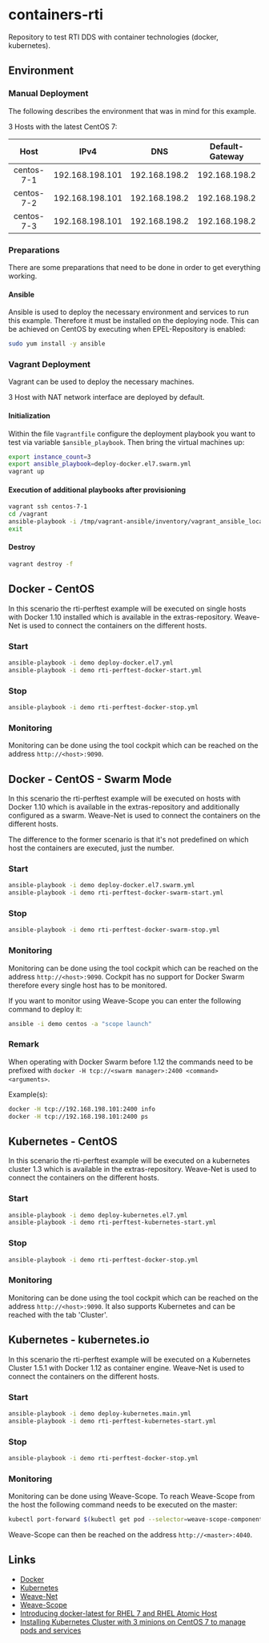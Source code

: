# containers-rti
Repository to test RTI DDS with container technologies (docker, kubernetes).

## Environment

### Manual Deployment
The following describes the environment that was in mind for this example.

3 Hosts with the latest CentOS 7:

| Host       | IPv4            | DNS             | Default-Gateway |
|:----------:|:---------------:|:---------------:|:---------------:|
| centos-7-1 | 192.168.198.101 | 192.168.198.2   | 192.168.198.2   |
| centos-7-2 | 192.168.198.101 | 192.168.198.2   | 192.168.198.2   |
| centos-7-3 | 192.168.198.101 | 192.168.198.2   | 192.168.198.2   |

### Preparations
There are some preparations that need to be done in order to get everything working.

#### Ansible
Ansible is used to deploy the necessary environment and services to run this example. Therefore it must be installed on the deploying node. This can be achieved on CentOS by executing when EPEL-Repository is enabled:
```bash
sudo yum install -y ansible
```

### Vagrant Deployment
Vagrant can be used to deploy the necessary machines.

3 Host with NAT network interface are deployed by default.

#### Initialization
Within the file `Vagrantfile` configure the deployment playbook you want to test via variable `$ansible_playbook`. Then bring the virtual machines up:
```bash
export instance_count=3
export ansible_playbook=deploy-docker.el7.swarm.yml
vagrant up
```

#### Execution of additional playbooks after provisioning
```bash
vagrant ssh centos-7-1
cd /vagrant
ansible-playbook -i /tmp/vagrant-ansible/inventory/vagrant_ansible_local_inventory <playbook>
exit
```

#### Destroy
```bash
vagrant destroy -f
```


## Docker - CentOS
In this scenario the rti-perftest example will be executed on single hosts with Docker 1.10 installed which is available in the extras-repository.
Weave-Net is used to connect the containers on the different hosts.

### Start
```bash
ansible-playbook -i demo deploy-docker.el7.yml
ansible-playbook -i demo rti-perftest-docker-start.yml
```

### Stop
```bash
ansible-playbook -i demo rti-perftest-docker-stop.yml
```

### Monitoring
Monitoring can be done using the tool cockpit which can be reached on the address `http://<host>:9090`.


## Docker - CentOS - Swarm Mode
In this scenario the rti-perftest example will be executed on hosts with Docker 1.10 which is available in the extras-repository and additionally configured as a swarm.
Weave-Net is used to connect the containers on the different hosts.

The difference to the former scenario is that it's not predefined on which host the containers are executed, just the number.

### Start
```bash
ansible-playbook -i demo deploy-docker.el7.swarm.yml
ansible-playbook -i demo rti-perftest-docker-swarm-start.yml
```

### Stop
```bash
ansible-playbook -i demo rti-perftest-docker-swarm-stop.yml
```

### Monitoring
Monitoring can be done using the tool cockpit which can be reached on the address `http://<host>:9090`. Cockpit has no support for Docker Swarm therefore every single host has to be monitored.

If you want to monitor using Weave-Scope you can enter the following command to deploy it:
```bash
ansible -i demo centos -a "scope launch"
```

### Remark
When operating with Docker Swarm before 1.12 the commands need to be prefixed with `docker -H tcp://<swarm manager>:2400 <command> <arguments>`.

Example(s):
```bash
docker -H tcp://192.168.198.101:2400 info
docker -H tcp://192.168.198.101:2400 ps
```


## Kubernetes - CentOS
In this scenario the rti-perftest example will be executed on a kubernetes cluster 1.3 which is available in the extras-repository.
Weave-Net is used to connect the containers on the different hosts.

### Start
```bash
ansible-playbook -i demo deploy-kubernetes.el7.yml
ansible-playbook -i demo rti-perftest-kubernetes-start.yml
```

### Stop
```bash
ansible-playbook -i demo rti-perftest-docker-stop.yml
```

### Monitoring
Monitoring can be done using the tool cockpit which can be reached on the address `http://<host>:9090`. It also supports Kubernetes and can be reached with the tab 'Cluster'.


## Kubernetes - kubernetes.io
In this scenario the rti-perftest example will be executed on a Kubernetes Cluster 1.5.1 with Docker 1.12 as container engine.
Weave-Net is used to connect the containers on the different hosts.

### Start
```bash
ansible-playbook -i demo deploy-kubernetes.main.yml
ansible-playbook -i demo rti-perftest-kubernetes-start.yml
```

### Stop
```bash
ansible-playbook -i demo rti-perftest-docker-stop.yml
```

### Monitoring
Monitoring can be done using Weave-Scope. To reach Weave-Scope from the host the following command needs to be executed on the master:
```bash
kubectl port-forward $(kubectl get pod --selector=weave-scope-component=app -o jsonpath='{.items..metadata.name}') 4040
```
Weave-Scope can then be reached on the address `http://<master>:4040`.


## Links
-   [Docker](http://www.docker.io)
-   [Kubernetes](http://www.kubernetes.io)
-   [Weave-Net](https://www.weave.works/products/weave-net/)
-   [Weave-Scope](https://www.weave.works/products/weave-scope/)
-   [Introducing docker-latest for RHEL 7 and RHEL Atomic Host](https://access.redhat.com/articles/2317361)
-   [Installing Kubernetes Cluster with 3 minions on CentOS 7 to manage pods and services](http://severalnines.com/blog/installing-kubernetes-cluster-minions-centos7-manage-pods-services)
